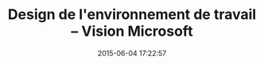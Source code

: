 ---
layout: video
title:  "Design de l'environnement de travail – Vision Microsoft"
date:   2015-06-04 17:22:57
path1: videos
path2: startup-promo
path3:
category: videos
tags:
- startup-promo
intro: "Comment les nouvelles technologies peuvent transformer notre manière de travailler dans 5 ou 10 ans ? Tout au long de la vidéo, Microsoft explore comment les interfaces omniprésentes à travers des outils et des services nous guiderons dans notre quotidien au bureau."
description: "Comment les nouvelles technologies peuvent transformer notre manière de travailler dans 5 ou 10 ans ? Microsoft nous dévoille sa vision pour la prochaine décennie."
id-youtube: w-tFdreZB94
viaurl: http://www.microsoft.com/enterprise/productivityvision/default.aspx#fbid=sK15kuRD76x
viatitle: microsoft
---